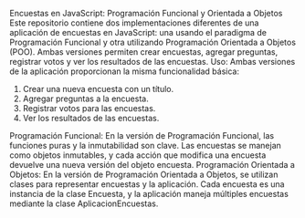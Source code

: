 Encuestas en JavaScript: Programación Funcional y Orientada a Objetos
Este repositorio contiene dos implementaciones diferentes de una aplicación de encuestas en JavaScript: 
una usando el paradigma de Programación Funcional y otra utilizando Programación Orientada a Objetos (POO). Ambas versiones permiten crear encuestas, agregar preguntas, registrar votos y ver los resultados de las encuestas.
Uso: Ambas versiones de la aplicación proporcionan la misma funcionalidad básica:
1. Crear una nueva encuesta con un título.
2. Agregar preguntas a la encuesta.
3. Registrar votos para las encuestas.
4. Ver los resultados de las encuestas.

Programación Funcional: En la versión de Programación Funcional, las funciones puras y la inmutabilidad son clave. Las encuestas se manejan como objetos inmutables, y cada acción que modifica una encuesta devuelve una nueva versión del objeto encuesta.
Programación Orientada a Objetos: En la versión de Programación Orientada a Objetos, se utilizan clases para representar encuestas y la aplicación. Cada encuesta es una instancia de la clase Encuesta, y la aplicación maneja múltiples encuestas mediante la clase AplicacionEncuestas.
